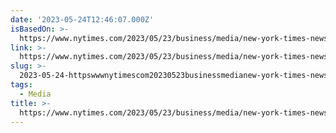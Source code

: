```yaml
---
date: '2023-05-24T12:46:07.000Z'
isBasedOn: >-
  https://www.nytimes.com/2023/05/23/business/media/new-york-times-news-guild-contract.html
link: >-
  https://www.nytimes.com/2023/05/23/business/media/new-york-times-news-guild-contract.html
slug: >-
  2023-05-24-httpswwwnytimescom20230523businessmedianew-york-times-news-guild-contracthtml
tags:
  - Media
title: >-
  https://www.nytimes.com/2023/05/23/business/media/new-york-times-news-guild-contract.html
---
```


